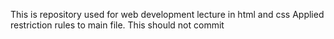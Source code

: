 This is repository used for web development lecture in html and css
Applied restriction rules to main file. This should not commit